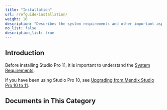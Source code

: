 ```yaml
---
title: "Installation"
url: /refguide/installation/
weight: 10
description: "Describes the system requirements and other important aspects of installing and using Studio Pro 11."
no_list: false
description_list: true
---
```


## Introduction

Before installing Studio Pro 11, it is important to understand the [System Requirements](/refguide/system-requirements/). 

If you have been using Studio Pro 10, see [Upgrading from Mendix Studio Pro 10 to 11](/refguide/upgrading-from-10-to-11/).

## Documents in This Category
